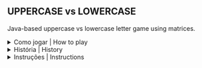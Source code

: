 ## UPPERCASE vs LOWERCASE
Java-based uppercase vs lowercase letter game using matrices.

<details> 

<summary> Como jogar | How to play</summary>

Este jogo é jogado no terminal e envolve duas jogadoras: uma utilizando letras minúsculas e a outra utilizando letras MAIÚSCULAS. O objetivo é formar uma sequência de 3 letras em linha horizontal, vertical ou diagonal no tabuleiro 3x3, representando o lago.

------------------------------------------------------

This game is played in the terminal and involves two players: one using lowercase letters and the other using UPPERCASE letters. The objective is to form a sequence of 3 letters in a horizontal, vertical, or diagonal line on the 3x3 board, representing the lake.
</details>

<details>

<summary> História | History</summary>

No coração do reino Alfabético, existe um lago encantado de águas cristalinas e límpidas. Este lago, conhecido como Lago Lexis, é o ponto de divisão entre duas cidades rivais: a cidade das letras MAIÚSCULAS, forte e imponente, e a cidade das letras minúsculas, ágil e engenhosa. Ambas as cidades desejam construir uma ponte magnífica que atravessará o Lago Lexis, conectando as duas metades do reino e simbolizando a supremacia de uma cidade sobre a outra.

A cidade das letras MAIÚSCULAS é conhecida por suas construções grandiosas e sua engenharia robusta. As letras MAIÚSCULAS são vistas como líderes e pioneiras, sempre se destacando em cima de seus equivalentes minúsculos. Em contraste, a cidade das letras minúsculas é um exemplo de criatividade e flexibilidade. Suas construções podem não ser tão imponentes, mas são conhecidas por sua eficiência e inovação. As letras minúsculas são apreciadas por sua versatilidade e agilidade.

Observando de fora, os números se abstêm de participar dessa competição. Eles preferem manter sua neutralidade e focar em suas próprias paixões e lógicas, deixando a engenharia civil para as letras.

A construção da ponte não é apenas uma obra de engenharia, mas também uma demonstração de competência profissional que será lembrada pelas gerações futuras. A cidade que conseguir completar a ponte primeiro será celebrada como a mais habilidosa e engenhosa, ganhando respeito e reconhecimento em todo o reino Alfabético. Assim, a grande competição das letras começou, com cada cidade determinada a mostrar que suas habilidades e inteligência são superiores.

------------------------------------------------------

In the heart of the Alphabet Kingdom lies an enchanted lake with crystal-clear waters known as Lake Lexis. This lake serves as the dividing line between two rival cities: the city of UPPERCASE letters, strong and imposing, and the city of lowercase letters, agile and ingenious. Both cities aspire to construct a magnificent bridge spanning Lake Lexis, connecting the two halves of the kingdom and symbolizing the supremacy of one city over the other.

The city of UPPERCASE letters is renowned for its grand structures and robust engineering. UPPERCASE letters are seen as leaders and pioneers, always standing out above their lowercase counterparts. In contrast, the city of lowercase letters exemplifies creativity and flexibility. While their constructions may not be as imposing, they are known for their efficiency and innovation. Lowercase letters are valued for their versatility and agility.

Watching from the sidelines, the numbers choose to remain neutral in this competition. They prefer to focus on their own passions and logic, leaving civil engineering to the letters.

Building the bridge is not just an engineering feat; it is also a demonstration of professional competence that will be remembered by future generations. The city that completes the bridge first will be celebrated as the most skilled and ingenious, earning respect and recognition throughout the Alphabet Kingdom. Thus, the great competition of letters began, with each city determined to prove that their skills and intelligence are superior.

</details>
    

<details>
  <summary>Instruções | Instructions</summary>
  
O estado inicial do jogo é completamente vazio. A jogadora das minúsculas joga sempre primeiro, colocando uma letra qualquer em um espaço qualquer do lago. Depois disso, a jogadora das MAIÚSCULAS pode escolher colocar uma letra em um espaço não ocupado do lago ou colocar uma letra MAIÚSCULA superior sobre um espaço de uma letra minúscula que já está no lago (veja os detalhes abaixo).

Depois, a jogadora das minúsculas pode escolher colocar uma letra em um espaço não ocupado ou colocar uma letra minúscula superior sobre um espaço de uma letra MAIÚSCULA que já está no lago. O jogo segue dessa forma na alternância de turnos entre as jogadoras. Depois que uma jogadora usa uma letra, ela não pode usar aquela letra novamente.

Uma jogadora ganha quando completar uma sequência de 3 letras que controla na horizontal, na vertical ou na diagonal.

O uso de letras com diacríticos (sinais gráficos que alteram o papel ou a fonética das letras) não é permitido, ou seja, nada de acentos circunflexos (letras com chapéu), til (letras com penteado extravagante), cedilha (letras com rabinho) etc.

Uma letra superior é aquela localizada mais para o final do alfabeto. Por exemplo:

- M é superior a F
- B é inferior a D
- Z é superior a todas as outras letras (então use-o com sabedoria).

------------------------------------------------------

The initial state of the game is completely empty. The lowercase player always goes first, placing any letter in any empty space on the lake. After that, the UPPERCASE player can choose to place a letter in an unoccupied space on the lake or place a superior UPPERCASE letter over a space occupied by a lowercase letter (see details below).

Next, the lowercase player can choose to place a letter in an unoccupied space or place a superior lowercase letter over a space occupied by an UPPERCASE letter. The game continues in this alternating manner between the players. Once a player uses a letter, that letter cannot be used again.

A player wins by completing a sequence of 3 controlled letters horizontally, vertically, or diagonally.

The use of letters with diacritics (graphic signs that alter the role or phonetics of letters) is not allowed, meaning no circumflex accents (letters with hats), tildes (letters with fancy hair), cedillas (letters with tails), etc.

A superior letter is one located later in the alphabet. For example:

- M is superior to F
- B is inferior to D
- Z is superior to all other letters (so use it wisely).







  
</details>





